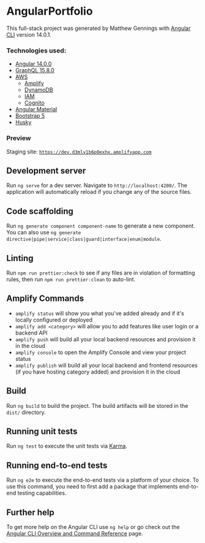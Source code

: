 # AngularPortfolio

This full-stack project was generated by Matthew Gennings with [Angular CLI](https://github.com/angular/angular-cli) version 14.0.1.

### Technologies used: ###

* [Angular 14.0.0](https://angular.io/docs)
* [GraphQL 15.8.0](https://graphql.org/)
* [AWS](https://aws.amazon.com/)
    * [Amplify](https://aws.amazon.com/amplify/)
    * [DynamoDB](https://aws.amazon.com/dynamodb/)
    * [IAM](https://aws.amazon.com/iam/)
    * [Cognito](https://aws.amazon.com/cognito/)
* [Angular Material](https://material.angular.io/)
* [Bootstrap 5](https://getbootstrap.com/)
* [Husky](https://typicode.github.io/husky/#/)

### Preview ###
Staging site: [`https://dev.d3mlv1b6p0exhx.amplifyapp.com`](https://dev.d3mlv1b6p0exhx.amplifyapp.com)

## Development server

Run `ng serve` for a dev server. Navigate to `http://localhost:4200/`. The application will automatically reload if you change any of the source files.

## Code scaffolding

Run `ng generate component component-name` to generate a new component. You can also use `ng generate directive|pipe|service|class|guard|interface|enum|module`.

## Linting ##

Run `npm run prettier:check` to see if any files are in violation of formatting rules, then run `npm run prettier:clean` to auto-lint.

## Amplify Commands ##

- `amplify status` will show you what you've added already and if it's locally configured or deployed
- `amplify add <category>` will allow you to add features like user login or a backend API
- `amplify push` will build all your local backend resources and provision it in the cloud
- `amplify console` to open the Amplify Console and view your project status
- `amplify publish` will build all your local backend and frontend resources (if you have hosting category added) and provision it in the cloud

## Build

Run `ng build` to build the project. The build artifacts will be stored in the `dist/` directory.

## Running unit tests

Run `ng test` to execute the unit tests via [Karma](https://karma-runner.github.io).

## Running end-to-end tests

Run `ng e2e` to execute the end-to-end tests via a platform of your choice. To use this command, you need to first add a package that implements end-to-end testing capabilities.

## Further help

To get more help on the Angular CLI use `ng help` or go check out the [Angular CLI Overview and Command Reference](https://angular.io/cli) page.
